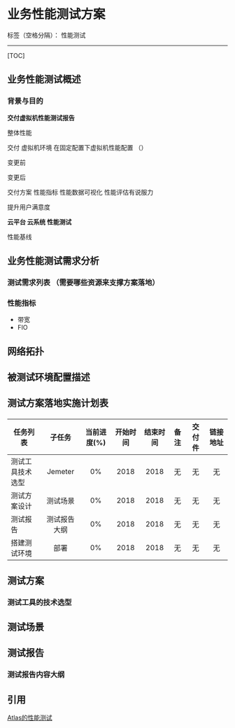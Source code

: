 # 业务性能测试方案

标签（空格分隔）： 性能测试

---

[TOC]

## 业务性能测试概述


### 背景与目的


**交付虚拟机性能测试报告**


整体性能   

交付  虚拟机环境     在固定配置下虚拟机性能配置 （）

变更前  

变更后  

交付方案   性能指标 性能数据可视化 性能评估有说服力 

提升用户满意度 

**云平台  云系统 性能测试**

性能基线 


## 业务性能测试需求分析

### 测试需求列表 （需要哪些资源来支撑方案落地）

### 


### 性能指标

* 带宽
* FIO

## 网络拓扑

## 被测试环境配置描述

## 测试方案落地实施计划表

### 
| 任务列表  | 子任务 | 当前进度(%)    | 开始时间  |结束时间    | 备注 | 交付件 | 链接地址 |
|-------  |:---:   |:--------:|:-------:|:------: |:------:  |:------:|:------:|
| 测试工具技术选型| Jemeter | 0% | 2018 | 2018 | 无   | 无      | 无    |
| 测试方案设计| 测试场景 | 0% | 2018 | 2018 | 无   | 无      | 无   |
| 测试报告| 测试报告大纲 | 0% | 2018 | 2018 | 无  | 无      | 无    |
| 搭建测试环境| 部署 | 0% | 2018 | 2018 | 无 | 无     | 无    |




### 



## 测试方案



### 测试工具的技术选型

### 



## 测试场景

## 测试报告

### 测试报告内容大纲


## 引用 

[Atlas的性能测试](https://github.com/Qihoo360/Atlas/wiki/Atlas的性能测试)





